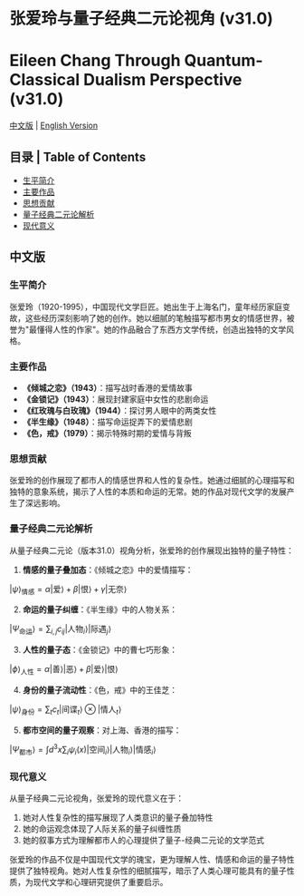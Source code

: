 # 张爱玲与量子经典二元论视角 (v31.0)
# Eileen Chang Through Quantum-Classical Dualism Perspective (v31.0)

[中文版](#中文版) | [English Version](#english-version)

## 目录 | Table of Contents
- [生平简介](#生平简介)
- [主要作品](#主要作品)
- [思想贡献](#思想贡献)
- [量子经典二元论解析](#量子经典二元论解析)
- [现代意义](#现代意义)

<a name="中文版"></a>
## 中文版

### 生平简介

张爱玲（1920-1995），中国现代文学巨匠。她出生于上海名门，童年经历家庭变故，这些经历深刻影响了她的创作。她以细腻的笔触描写都市男女的情感世界，被誉为"最懂得人性的作家"。她的作品融合了东西方文学传统，创造出独特的文学风格。

### 主要作品

- **《倾城之恋》（1943）**：描写战时香港的爱情故事
- **《金锁记》（1943）**：展现封建家庭中女性的悲剧命运
- **《红玫瑰与白玫瑰》（1944）**：探讨男人眼中的两类女性
- **《半生缘》（1948）**：描写命运捉弄下的爱情悲剧
- **《色，戒》（1979）**：揭示特殊时期的爱情与背叛

### 思想贡献

张爱玲的创作展现了都市人的情感世界和人性的复杂性。她通过细腻的心理描写和独特的意象系统，揭示了人性的本质和命运的无常。她的作品对现代文学的发展产生了深远影响。

### 量子经典二元论解析

从量子经典二元论（版本31.0）视角分析，张爱玲的创作展现出独特的量子特性：

1. **情感的量子叠加态**：《倾城之恋》中的爱情描写：

$`|\psi\rangle_{\text{情感}} = \alpha |\text{爱}\rangle + \beta |\text{恨}\rangle + \gamma |\text{无奈}\rangle`$

2. **命运的量子纠缠**：《半生缘》中的人物关系：

$`|\Psi_{\text{命运}}\rangle = \sum_{i,j} c_{ij} |\text{人物}_i\rangle |\text{际遇}_j\rangle`$

3. **人性的量子态**：《金锁记》中的曹七巧形象：

$`|\phi\rangle_{\text{人性}} = \alpha |\text{善}\rangle |\text{恶}\rangle + \beta |\text{爱}\rangle |\text{恨}\rangle`$

4. **身份的量子流动性**：《色，戒》中的王佳芝：

$`|\psi\rangle_{\text{身份}} = \sum_t c_t |\text{间谍}_t\rangle \otimes |\text{情人}_t\rangle`$

5. **都市空间的量子观察**：对上海、香港的描写：

$`|\Psi_{\text{都市}}\rangle = \int d^3x \sum_i \psi_i(x)|\text{空间}_i\rangle |\text{人物}_i\rangle |\text{情感}_i\rangle`$

### 现代意义

从量子经典二元论视角，张爱玲的现代意义在于：

1. 她对人性复杂性的描写展现了人类意识的量子叠加特性
2. 她的命运观念体现了人际关系的量子纠缠性质
3. 她的叙事方式为理解都市人的心理提供了量子-经典二元论的文学范式

张爱玲的作品不仅是中国现代文学的瑰宝，更为理解人性、情感和命运的量子特性提供了独特视角。她对人性复杂性的细腻描写，暗示了人类心理可能具有的量子性质，为现代文学和心理研究提供了重要启示。

